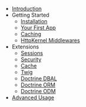 - [Introduction](introduction.md)
- Getting Started
    - [Installation](getting-started/installation.md)
    - [Your First App](getting-started/your-first-app.md)
    - [Caching](getting-started/caching.md)
    - [HttpKernel Middlewares](getting-started/middlewares.md)
- Extensions
    - [Sessions](extensions/sessions.md)
    - [Security](extensions/security.md)
    - [Cache](extensions/cache.md)
    - [Twig](extensions/twig.md)
    - [Doctrine DBAL](extensions/doctrine-dbal.md)
    - [Doctrine ORM](extensions/doctrine-orm.md)
    - [Doctrine ODM](extensions/doctrine-odm.md)
- [Advanced Usage](advanced/introduction.md)